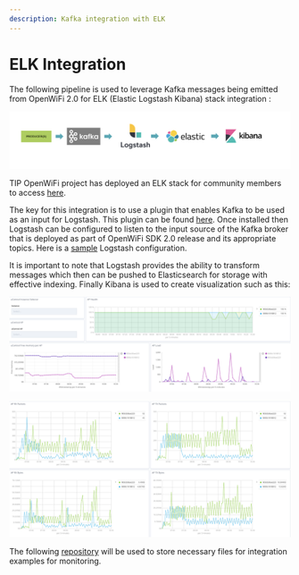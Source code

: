 ```yaml
---
description: Kafka integration with ELK
---
```


# ELK Integration

The  following pipeline is used to leverage Kafka messages being emitted from OpenWiFi 2.0 for ELK \(Elastic Logstash Kibana\) stack integration :

![](../.gitbook/assets/kafka-elk-pipeline.png)

TIP OpenWiFi project has deployed an ELK stack for community members to access [here](https://kibana.lab.wlan.tip.build/).

The key for this integration is to use a plugin that enables Kafka to be used as an input for Logstash. This plugin can be found [here](https://www.elastic.co/guide/en/logstash/current/plugins-inputs-kafka.html). Once installed then Logstash  can be configured to listen to  the input source of the Kafka broker that is deployed as part of OpenWiFi SDK 2.0 release and its appropriate topics.  Here is a  [sample](https://github.com/Telecominfraproject/wlan-cloud-ucentral-analytics) Logstash configuration. 

It is important to note that Logstash provides the ability to transform  messages which then can be pushed to Elasticsearch for storage with effective indexing. Finally Kibana is used to create visualization such as this: 

![](../.gitbook/assets/kibana.png)

![](../.gitbook/assets/kibana-2.png)

The following [repository](https://github.com/Telecominfraproject/wlan-cloud-ucentral-analytics) will be used to store necessary files for integration examples for monitoring.

